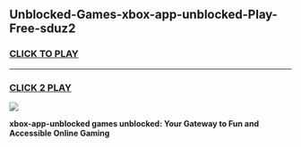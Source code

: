 
## Unblocked-Games-xbox-app-unblocked-Play-Free-sduz2
<h3>
<a href="https://premium76.site?title=xbox-app-unblocked&ref=18A1">CLICK TO PLAY</a></h3>
<hr>

<h3>
<a href="https://premium76.site?title=xbox-app-unblocked&ref=18A1">CLICK 2 PLAY</a>
  
</h3>

<a href="https://premium76.site?title=xbox-app-unblocked&ref=18A1"><img src="https://clearcache.store/games.png"></a>


**xbox-app-unblocked games unblocked: Your Gateway to Fun and Accessible Online Gaming**
